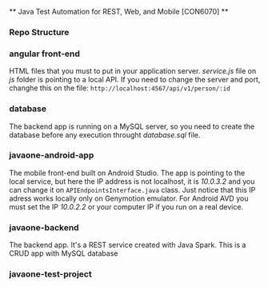 ** Java Test Automation for REST, Web, and Mobile [CON6070] **

### Repo Structure

### angular front-end
HTML files that you must to put in your application server.
_service.js_ file on _js_ folder is pointing to a local API. If you need to change the server and port, changhe this on the file:
`http://localhost:4567/api/v1/person/:id`

### database
The backend app is running on a MySQL server, so you need to create the database before any execution throught _database.sql_ file.

### javaone-android-app
The mobile front-end built on Android Studio.
The app is pointing to the local service, but here the IP address is not localhost, it is _10.0.3.2_ and you can change it on `APIEndpointsInterface.java` class.
Just notice that this IP adress works locally only on Genymotion emulator. For Android AVD you must set the IP _10.0.2.2_ or your computer IP if you run on a real device.

### javaone-backend
The backend app. It's a REST service created with Java Spark.
This is a CRUD app with MySQL database

### javaone-test-project